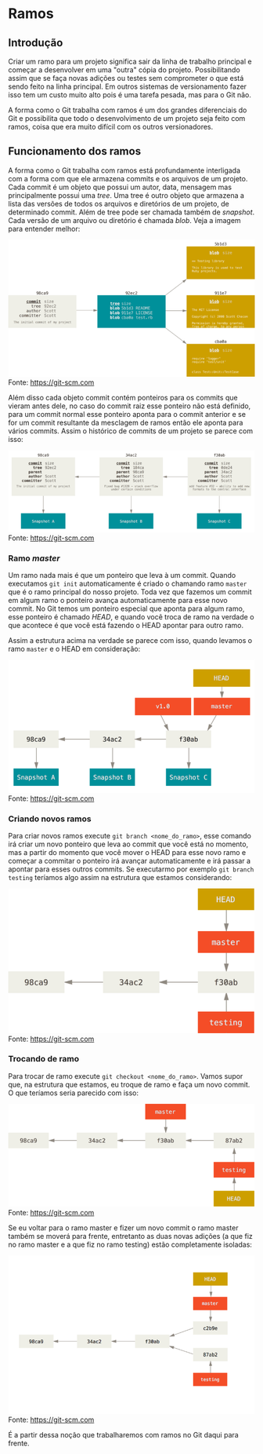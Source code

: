 # Ramos

## Introdução

Criar um ramo para um projeto significa sair da linha de trabalho principal e começar a desenvolver em uma "outra" cópia do projeto. Possibilitando assim que se faça novas adições ou testes sem comprometer o que está sendo feito na linha principal. Em outros sistemas de versionamento fazer isso tem um custo muito alto pois é uma tarefa pesada, mas para o Git não.

A forma como o Git trabalha com ramos é um dos grandes diferenciais do Git e possibilita que todo o desenvolvimento de um projeto seja feito com ramos, coisa que era muito difícil com os outros versionadores.

## Funcionamento dos ramos

A forma como o Git trabalha com ramos está profundamente interligada com a forma com que ele armazena commits e os arquivos de um projeto. Cada commit é um objeto que possui um autor, data, mensagem mas principalmente possui uma *tree*. Uma tree é outro objeto que armazena a lista das versões de todos os arquivos e diretórios de um projeto, de determinado commit. Além de tree pode ser chamada também de *snapshot*. Cada versão de um arquivo ou diretório é chamada *blob*. Veja a imagem para entender melhor:

![](imagens/commit_snapshot.png)
Fonte: https://git-scm.com

Além disso cada objeto commit contém ponteiros para os commits que vieram antes dele, no caso do commit raiz esse ponteiro não está definido, para um commit normal esse ponteiro aponta para o commit anterior e se for um commit resultante da mesclagem de ramos então ele aponta para vários commits. Assim o histórico de commits de um projeto se parece com isso:

![](imagens/historico_de_commits.png)
Fonte: https://git-scm.com

### Ramo *master*

Um ramo nada mais é que um ponteiro que leva à um commit. Quando executamos `git init` automaticamente é criado o chamando ramo `master` que é o ramo principal do nosso projeto. Toda vez que fazemos um commit em algum ramo o ponteiro avança automaticamente para esse novo commit. No Git temos um ponteiro especial que aponta para algum ramo, esse ponteiro é chamado *HEAD*, e quando você troca de ramo na verdade o que acontece é que você está fazendo o HEAD apontar para outro ramo.

Assim a estrutura acima na verdade se parece com isso, quando levamos o ramo `master` e o HEAD em consideração:

![](imagens/ramo_master.png)
Fonte: https://git-scm.com

### Criando novos ramos

Para criar novos ramos execute `git branch <nome_do_ramo>`, esse comando irá criar um novo ponteiro que leva ao commit que você está no momento, mas a partir do momento que você mover o HEAD para esse novo ramo e começar a commitar o ponteiro irá avançar automaticamente e irá passar a apontar para esses outros commits. Se executarmo por exemplo `git branch testing` teríamos algo assim na estrutura que estamos considerando:

![](imagens/novo_ramo.png)
Fonte: https://git-scm.com

### Trocando de ramo

Para trocar de ramo execute `git checkout <nome_do_ramo>`. Vamos supor que, na estrutura que estamos, eu troque de ramo e faça um novo commit. O que teríamos seria parecido com isso:

![](imagens/trocando_de_ramo.png)
Fonte: https://git-scm.com

Se eu voltar para o ramo master e fizer um novo commit o ramo master também se moverá para frente, entretanto as duas novas adições (a que fiz no ramo master e a que fiz no ramo testing) estão completamente isoladas:

![](imagens/dois_ramos.png)
Fonte: https://git-scm.com

É a partir dessa noção que trabalharemos com ramos no Git daqui para frente.
